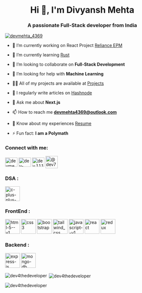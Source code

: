 <h1 align="center">Hi 👋, I'm Divyansh Mehta</h1>
<h3 align="center">A passionate Full-Stack developer from India</h3>

<p align="left"> <a href="https://twitter.com/devmehta_4369" target="blank"><img src="https://img.shields.io/twitter/follow/devmehta_4369?logo=twitter&style=for-the-badge" alt="devmehta_4369" /></a> </p>

- 🔭 I’m currently working on React Project [Reliance EPM]()

- 🌱 I’m currently learning [Rust](https://github.com/dev4thedeveloper/rustLearning.git)

- 👯 I’m looking to collaborate on **Full-Stack Development**

- 🤝 I’m looking for help with **Machine Learning**

- 👨‍💻 All of my projects are available at [Projects](http://tinyurl.com/5wsbxcks)

- 📝 I regularly write articles on [Hashnode](http://tinyurl.com/2s95mz6c)

- 💬 Ask me about **Next.js**

- 📫 How to reach me **devmehta4369@outlook.com**

- 📄 Know about my experiences [Resume](http://tinyurl.com/yc2hrvrm)

- ⚡ Fun fact: **I am a Polymath**

<h3 align="left">Connect with me:</h3>
<p align="left">
<a href="https://twitter.com/devmehta_4369" target="blank"><img align="center" src="https://raw.githubusercontent.com/rahuldkjain/github-profile-readme-generator/master/src/images/icons/Social/twitter.svg" alt="devmehta_4369" height="30" width="40" /></a>
<a href="https://linkedin.com/in/dev-mehta4369" target="blank"><img align="center" src="https://raw.githubusercontent.com/rahuldkjain/github-profile-readme-generator/master/src/images/icons/Social/linked-in-alt.svg" alt="dev-mehta4369" height="30" width="40" /></a>
<a href="https://instagram.com/dev_1.1.1.1" target="blank"><img align="center" src="https://raw.githubusercontent.com/rahuldkjain/github-profile-readme-generator/master/src/images/icons/Social/instagram.svg" alt="dev_1.1.1.1" height="30" width="40" /></a>
<a href="https://hashnode.com/@dev777" target="blank"><img align="center" src="https://bg-so-1.zippyimage.com/2024/03/04/c4b85a1cb368b6ae7ed680967c715174.png" alt="@dev777" height="40" width="40" /></a>
</p>

<h3 align="left">DSA :</h3>
<p align="left">
  <img width="48" height="48" src="https://img.icons8.com/color/48/c-plus-plus-logo.png" alt="c-plus-plus-logo"/>
</p>

<h3 align="left">FrontEnd :</h3>
<p align="left">
  <img width="48" height="48" src="https://img.icons8.com/color/48/html-5--v1.png" alt="html-5--v1"/> 
  <img width="48" height="48" src="https://img.icons8.com/color/48/css3.png" alt="css3"/>
  <img width="48" height="48" src="https://img.icons8.com/fluency/48/bootstrap.png" alt="bootstrap"/>
  <img width="48" height="48" src="https://img.icons8.com/plasticine/100/tailwind_css.png" alt="tailwind_css"/>
  <img width="48" height="48" src="https://img.icons8.com/color/48/javascript--v1.png" alt="javascript--v1"/>
  <img width="48" height="48" src="https://img.icons8.com/plasticine/100/react.png" alt="react"/>
  <img width="48" height="48" src="https://img.icons8.com/external-tal-revivo-color-tal-revivo/48/external-redux-an-open-source-javascript-library-for-managing-application-state-logo-color-tal-revivo.png" alt="redux"/>
</p>

<h3 align="left">Backend :</h3>
<p align="left">
  <img width="48" height="48" src="https://img.icons8.com/ios/50/express-js.png" alt="express-js"/>
  <img width="48" height="48" src="https://img.icons8.com/nolan/64/mongo-db.png" alt="mongo-db"/>
</p>

<p><img align="left" src="https://github-readme-stats.vercel.app/api/top-langs?username=dev4thedeveloper&show_icons=true&locale=en&layout=compact" alt="dev4thedeveloper" /></p>

<p>&nbsp;<img align="center" src="https://github-readme-stats.vercel.app/api?username=dev4thedeveloper&show_icons=true&locale=en" alt="dev4thedeveloper" /></p>

<p><img align="center" src="https://github-readme-streak-stats.herokuapp.com/?user=dev4thedeveloper&" alt="dev4thedeveloper" /></p>
